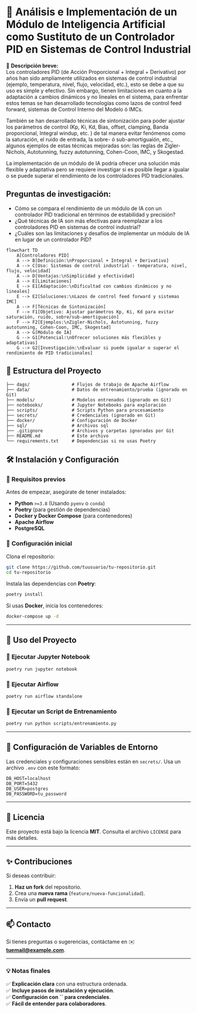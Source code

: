 # 🚀 Análisis e Implementación de un Módulo de Inteligencia Artificial como Sustituto de un Controlador PID en Sistemas de Control Industrial

📌 **Descripción breve:**\
Los controladores PID (de Acción Proporcional + Integral + Derivativo) por años han sido ampliamente utilizados en sistemas de control industrial (ejemplo, temperatura, nivel, flujo, velocidad, etc.), esto se debe a que su uso es simple y efectivo. Sin embargo, tienen limitaciones en cuanto a la adaptación a cambios dinámicos y no lineales en el sistema, para enfrentar estos temas se han desarrollado tecnologías como lazos de control feed forward, sistemas de Control Interno del Modelo ó IMCs.  

También se han desarrollado técnicas de sintonización para poder ajustar los parámetros de control (Kp, Ki, Kd, Bias, offset, clamping, Banda proporcional, Integral windup, etc. ) de tal manera evitar fenómenos como la saturación, el ruido de entrada, la sobre- ó sub-amortiguaión, etc., algunos ejemplos de estas técnicas mejoradas son: las reglas de Zigler-Nichols, Autotunning, fuzzy autotunning, Cohen-Coon, IMC, y Skogestad.  

La implementación de un módulo de IA podría ofrecer una solución más flexible y adaptativa pero se requiere investigar si es posible llegar a igualar o se puede superar el rendimiento de los controladores PID tradicionales.  

## Preguntas de investigación: 
-   Cómo se compara el rendimiento de un módulo de IA con un controlador PID tradicional en términos de estabilidad y precisión? 
-   ¿Qué técnicas de IA son más efectivas para reemplazar a los controladores PID en sistemas de control industrial? 
-   ¿Cuáles son las limitaciones y desafíos de implementar un módulo de IA en lugar de un controlador PID? 

```
flowchart TD
    A[Controladores PID]
    A --> B[Definición:\nProporcional + Integral + Derivativo]
    A --> C[Uso: Sistemas de control industrial - temperatura, nivel, flujo, velocidad]
    A --> D[Ventajas:\nSimplicidad y efectividad]
    A --> E[Limitaciones]
    E --> E1[Adaptación:\nDificultad con cambios dinámicos y no lineales]
    E --> E2[Soluciones:\nLazos de control feed forward y sistemas IMC]
    A --> F[Técnicas de Sintonización]
    F --> F1[Objetivo: Ajustar parámetros Kp, Ki, Kd para evitar saturación, ruido, sobre/sub-amortiguación]
    F --> F2[Ejemplos:\nZigler-Nichols, Autotunning, fuzzy autotunning, Cohen-Coon, IMC, Skogestad]
    A --> G[Módulo de IA]
    G --> G1[Potencial:\nOfrecer soluciones más flexibles y adaptativas]
    G --> G2[Investigación:\nEvaluar si puede igualar o superar el rendimiento de PID tradicionales]
```

## 📂 Estructura del Proyecto

```
├── dags/                # Flujos de trabajo de Apache Airflow
├── data/                # Datos de entrenamiento/prueba (ignorado en Git)
├── models/              # Modelos entrenados (ignorado en Git)
├── notebooks/           # Jupyter Notebooks para exploración
├── scripts/             # Scripts Python para procesamiento
├── secrets/             # Credenciales (ignorado en Git)
├── docker/              # Configuración de Docker
├── sql/                 # Archivos sql
├── .gitignore           # Archivos y carpetas ignoradas por Git
├── README.md            # Este archivo
└── requirements.txt     # Dependencias si no usas Poetry
```

## 🛠️ Instalación y Configuración

### 🔹 **Requisitos previos**

Antes de empezar, asegúrate de tener instalados:

- **Python** `>=3.8` (Usando `pyenv` o `conda`)
- **Poetry** (para gestión de dependencias)
- **Docker y Docker Compose** (para contenedores)
- **Apache Airflow**
- **PostgreSQL**

### 🔹 **Configuración inicial**

Clona el repositorio:

```bash
git clone https://github.com/tuusuario/tu-repositorio.git
cd tu-repositorio
```

Instala las dependencias con **Poetry**:

```bash
poetry install
```

Si usas **Docker**, inicia los contenedores:

```bash
docker-compose up -d
```

---

## 📌 Uso del Proyecto

### 🔹 **Ejecutar Jupyter Notebook**

```bash
poetry run jupyter notebook
```

### 🔹 **Ejecutar Airflow**

```bash
poetry run airflow standalone
```

### 🔹 **Ejecutar un Script de Entrenamiento**

```bash
poetry run python scripts/entrenamiento.py
```

---

## 🔧 Configuración de Variables de Entorno

Las credenciales y configuraciones sensibles están en `secrets/`. Usa un archivo `.env` con este formato:

```env
DB_HOST=localhost
DB_PORT=5432
DB_USER=postgres
DB_PASSWORD=tu_password
```

---

## 📄 Licencia

Este proyecto está bajo la licencia **MIT**. Consulta el archivo `LICENSE` para más detalles.

---

## ✨ Contribuciones

Si deseas contribuir:

1. **Haz un fork** del repositorio.
2. Crea una **nueva rama** (`feature/nueva-funcionalidad`).
3. Envía un **pull request**.

---

## 📫 Contacto

Si tienes preguntas o sugerencias, contáctame en ✉️ [**tuemail@example.com**](mailto\:tuemail@example.com).

---

### **💡 Notas finales**

✅ **Explicación clara** con una estructura ordenada.\
✅ **Incluye pasos de instalación y ejecución**.\
✅ **Configuración con **``** para credenciales**.\
✅ **Fácil de entender para colaboradores**.

